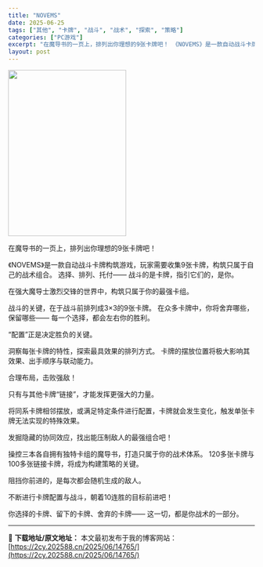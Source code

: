 ```yaml
---
title: "NOVEMS"
date: 2025-06-25
tags: ["其他", "卡牌", "战斗", "战术", "探索", "策略"]
categories: ["PC游戏"]
excerpt: "在魔导书的一页上，排列出你理想的9张卡牌吧！ 《NOVEMS》是一款自动战斗卡牌构筑游戏，玩家需要收集9张卡牌，构筑只属于自己的战术组合。 选择、排列、托付—— 战斗的是卡牌，指引它们的，是你。 在强大魔导士激烈交锋的世界中，构筑只属于你的最强卡组。 战斗的关键，在于战斗前排列成3×3的9张卡牌。 &hellip;"
layout: post
---
```


<img class="aligncenter size-full wp-image-14766" src="https://2cy.202588.cn/wp-content/uploads/2025/06/202506250323556.jpg" alt="" width="241" height="339" />

在魔导书的一页上，排列出你理想的9张卡牌吧！

《NOVEMS》是一款自动战斗卡牌构筑游戏，玩家需要收集9张卡牌，构筑只属于自己的战术组合。
选择、排列、托付——
战斗的是卡牌，指引它们的，是你。

在强大魔导士激烈交锋的世界中，构筑只属于你的最强卡组。

战斗的关键，在于战斗前排列成3×3的9张卡牌。
在众多卡牌中，你将舍弃哪些，保留哪些——
每一个选择，都会左右你的胜利。

“配置”正是决定胜负的关键。

洞察每张卡牌的特性，探索最具效果的排列方式。
卡牌的摆放位置将极大影响其效果、出手顺序与联动能力。

合理布局，击败强敌！

只有与其他卡牌“链接”，才能发挥更强大的力量。

将同系卡牌相邻摆放，或满足特定条件进行配置，卡牌就会发生变化，触发单张卡牌无法实现的特殊效果。

发掘隐藏的协同效应，找出能压制敌人的最强组合吧！

操控三本各自拥有独特卡组的魔导书，打造只属于你的战术体系。
120多张卡牌与100多张链接卡牌，将成为构建策略的关键。

阻挡你前进的，是每次都会随机生成的敌人。

不断进行卡牌配置与战斗，朝着10连胜的目标前进吧！

你选择的卡牌、留下的卡牌、舍弃的卡牌——
这一切，都是你战术的一部分。

---
📖 **下载地址/原文地址：** 本文最初发布于我的博客网站：[https://2cy.202588.cn/2025/06/14765/](https://2cy.202588.cn/2025/06/14765/)
